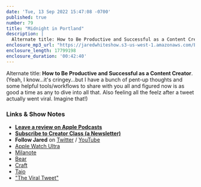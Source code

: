 ```yaml
---
date: 'Tue, 13 Sep 2022 15:47:08 -0700'
published: true
number: 79
title: "Midnight in Portland"
description: |
  Alternate title: How to Be Productive and Successful as a Content Creator. (Yeah, I know…it's cringey…but I have a bunch of pent-up thoughts and some helpful tools/workflows to share with you all and figured now is as good a time as any to dive into all that. Also feeling all the feelz after a tweet actually went viral. Imagine that!)
enclosure_mp3_url: "https://jaredwhiteshow.s3-us-west-1.amazonaws.com/Episode%2079%20-%20Midnight%20in%20Portland.mp3"
enclosure_length: 17799198
enclosure_duration: '00:42:40'
---
```


Alternate title: **How to Be Productive and Successful as a Content Creator**. (Yeah, I know…it's cringey…but I have a bunch of pent-up thoughts and some helpful tools/workflows to share with you all and figured now is as good a time as any to dive into all that. Also feeling all the feelz after a tweet actually went viral. Imagine that!)

### Links & Show Notes

* **[Leave a review on Apple Podcasts](https://podcasts.apple.com/us/podcast/fresh-fusion/id1387528457)**
* **[Subscribe to Creator Class (a Newsletter)](https://jaredwhite.com/creator-class)**
* **Follow Jared** on [Twitter](https://twitter.com/jaredcwhite) / [YouTube](https://www.youtube.com/channel/UCx90UL8AZfxSbBbFQ7L2t5w)
* [Apple Watch Ultra](https://www.apple.com/apple-watch-ultra/)
* [Milanote](http://milanote.com)
* [Bear](https://bear.app)
* [Craft](https://craft.do)
* [Taio](https://taio.app)
* ["The Viral Tweet"](https://twitter.com/jaredcwhite/status/1564644224615989248?s=21&t=mJa7cCLUTbIA_tdfzMUI9Q)


